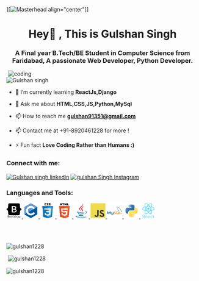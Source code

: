 
][![Masterhead align="center"](https://media.giphy.com/media/qgQUggAC3Pfv687qPC/giphy.gif?cid=790b761175qg22nz956r88cowvqt7d8wmzkt15tp1k884izw&ep=v1_gifs_search&rid=giphy.gif&ct=g)]]

<h1 align="center">Hey👋 , This is Gulshan Singh  </h1>
<h3 align="center">A Final year B.Tech/BE Student in Computer Science from Faridabad, A passionate Web Developer, Python Developer.</h3>
<img src="https://static.vecteezy.com/system/resources/previews/002/214/642/original/web-designer-and-programmer-free-vector.jpg" width="500px" alt="coding" align="right"/>

<p align="left"> <img src="https://gulshan1228.github.io/Portfolio/img/itsme.png" alt="Gulshan singh" style=" height:300px" /> </p>

- 🌱 I’m currently learning **ReactJs,Django**

- 💬 Ask me about **HTML,CSS,JS,Python,MySql**

- 📫 How to reach me **gulshan91351@gmail.com**

- 📫 Contact me at +91-8920461228 for more ! 

- ⚡ Fun fact **Love Coding Rather than Humans :)**

<h3 align="left">Connect with me:</h3>
<p align="left">
<a href="[https://www.linkedin.com/in/gulshan-singh356b50218](https://www.linkedin.com/in/gulshan-singh-356b50218/)" target="blank"><img align="center" src="https://raw.githubusercontent.com/rahuldkjain/github-profile-readme-generator/master/src/images/icons/Social/linked-in-alt.svg" alt="Gulshan singh linkedin" height="30" width="40" /></a>
<a href="https://instagram.com/gulshan.singh01" target="blank"><img align="center" src="https://raw.githubusercontent.com/rahuldkjain/github-profile-readme-generator/master/src/images/icons/Social/instagram.svg" alt="gulshan Singh Instagram" height="30" width="40" /></a>
</p>

<h3 align="left">Languages and Tools:</h3>
<p align="left"> <a href="https://getbootstrap.com" target="_blank" rel="noreferrer"> <img src="https://raw.githubusercontent.com/devicons/devicon/master/icons/bootstrap/bootstrap-plain-wordmark.svg" alt="bootstrap" width="40" height="40"/> </a> <a href="https://www.cprogramming.com/" target="_blank" rel="noreferrer"> <img src="https://raw.githubusercontent.com/devicons/devicon/master/icons/c/c-original.svg" alt="c" width="40" height="40"/> </a> <a href="https://www.w3schools.com/css/" target="_blank" rel="noreferrer"> <img src="https://raw.githubusercontent.com/devicons/devicon/master/icons/css3/css3-original-wordmark.svg" alt="css3" width="40" height="40"/> </a> <a href="https://www.w3.org/html/" target="_blank" rel="noreferrer"> <img src="https://raw.githubusercontent.com/devicons/devicon/master/icons/html5/html5-original-wordmark.svg" alt="html5" width="40" height="40"/> </a> <a href="https://www.java.com" target="_blank" rel="noreferrer"> <img src="https://raw.githubusercontent.com/devicons/devicon/master/icons/java/java-original.svg" alt="java" width="40" height="40"/> </a> <a href="https://developer.mozilla.org/en-US/docs/Web/JavaScript" target="_blank" rel="noreferrer"> <img src="https://raw.githubusercontent.com/devicons/devicon/master/icons/javascript/javascript-original.svg" alt="javascript" width="40" height="40"/> </a>  <a href="https://www.mysql.com/" target="_blank" rel="noreferrer"> <img src="https://raw.githubusercontent.com/devicons/devicon/master/icons/mysql/mysql-original-wordmark.svg" alt="mysql" width="40" height="40"/> </a>  <a href="https://www.python.org" target="_blank" rel="noreferrer"> <img src="https://raw.githubusercontent.com/devicons/devicon/master/icons/python/python-original.svg" alt="python" width="40" height="40"/> </a> <a href="https://reactjs.org/" target="_blank" rel="noreferrer"> <img src="https://raw.githubusercontent.com/devicons/devicon/master/icons/react/react-original-wordmark.svg" alt="react" width="40" height="40"/> </a> </p>
<br/><br/>
<p><img align="left" src="https://github-readme-stats.vercel.app/api/top-langs?username=gulshan1228&show_icons=true&locale=en&layout=compact" alt="gulshan1228" /></p>
<br>
<p>&nbsp;<img align="center" src="https://github-readme-stats.vercel.app/api?username=gulshan1228&show_icons=true&locale=en" alt="gulshan1228" /></p>

<p><img align="center" src="https://github-readme-streak-stats.herokuapp.com/?user=gulshan1228&" alt="gulshan1228" /></p>


<!---
Gulshan1228/Gulshan1228 is a ✨ special ✨ repository because its `README.md` (this file) appears on your GitHub profile.
You can click the Preview link to take a look at your changes.
--->
